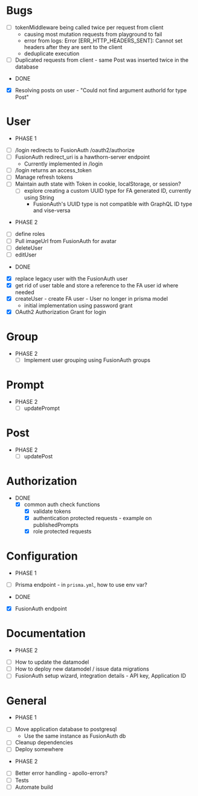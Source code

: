 # Bugs
- [ ] tokenMiddleware being called twice per request from client
  - causing most mutation requests from playground to fail
  - error from logs: Error [ERR_HTTP_HEADERS_SENT]: Cannot set headers after they are sent to the client
  - deduplicate execution
- [ ] Duplicated requests from client - same Post was inserted twice in the database
- DONE
- [x] Resolving posts on user - "Could not find argument authorId for type Post"
# User
  - PHASE 1
  - [ ] /login redirects to FusionAuth /oauth2/authorize
  - [ ] FusionAuth redirect_uri is a hawthorn-server endpoint
    - Currently implemented in /login
  - [ ] /login returns an access_token
  - [ ] Manage refresh tokens
  - [ ] Maintain auth state with Token in cookie, localStorage, or session?
    - [ ] explore creating a custom UUID type for FA generated ID, currently using String
      - FusionAuth's UUID type is not compatible with GraphQL ID type and vise-versa
  - PHASE 2
  - [ ] define roles
  - [ ] Pull imageUrl from FusionAuth for avatar
  - [ ] deleteUser
  - [ ] editUser
  - DONE
  - [x] replace legacy user with the FusionAuth user
  - [x] get rid of user table and store a reference to the FA user id where needed
  - [x] createUser - create FA user - User no longer in prisma model
    - initial implementation using password grant
  - [x] OAuth2 Authorization Grant for login
# Group
- PHASE 2
  - [ ] Implement user grouping using FusionAuth groups
# Prompt
- PHASE 2
  - [ ] updatePrompt
# Post
- PHASE 2
  - [ ] updatePost
# Authorization
- DONE
  - [x] common auth check functions
    - [x] validate tokens
    - [x] authentication protected requests - example on publishedPrompts
    - [x] role protected requests
# Configuration
- PHASE 1
- [ ] Prisma endpoint - in `prisma.yml`, how to use env var?
- DONE
- [x] FusionAuth endpoint
# Documentation
- PHASE 2
- [ ] How to update the datamodel
- [ ] How to deploy new datamodel / issue data migrations
- [ ] FusionAuth setup wizard, integration details - API key, Application ID
# General
- PHASE 1
- [ ] Move application database to postgresql
  - Use the same instance as FusionAuth db
- [ ] Cleanup dependencies
- [ ] Deploy somewhere
- PHASE 2
- [ ] Better error handling - apollo-errors?
- [ ] Tests
- [ ] Automate build
